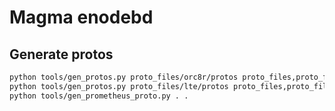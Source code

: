 # Magma enodebd

## Generate protos

```bash
python tools/gen_protos.py proto_files/orc8r/protos proto_files,proto_files/orc8r/protos/prometheus proto_files .
python tools/gen_protos.py proto_files/lte/protos proto_files,proto_files/orc8r/protos/prometheus proto_files .
python tools/gen_prometheus_proto.py . .
```
